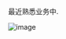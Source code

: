 最近熟悉业务中.

![image](https://github.com/user-attachments/assets/d0f15f95-2a1a-4979-b148-03637631b63e)
